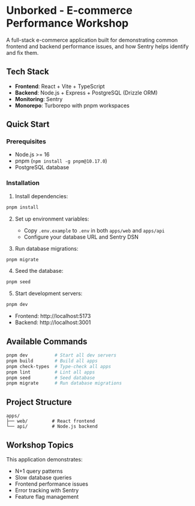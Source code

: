# Unborked - E-commerce Performance Workshop

A full-stack e-commerce application built for demonstrating common frontend and backend performance issues, and how Sentry helps identify and fix them.

## Tech Stack

- **Frontend**: React + Vite + TypeScript
- **Backend**: Node.js + Express + PostgreSQL (Drizzle ORM)
- **Monitoring**: Sentry
- **Monorepo**: Turborepo with pnpm workspaces

## Quick Start

### Prerequisites

- Node.js >= 16
- pnpm (`npm install -g pnpm@10.17.0`)
- PostgreSQL database

### Installation

1. Install dependencies:

```bash
pnpm install
```

2. Set up environment variables:

   - Copy `.env.example` to `.env` in both `apps/web` and `apps/api`
   - Configure your database URL and Sentry DSN

3. Run database migrations:

```bash
pnpm migrate
```

4. Seed the database:

```bash
pnpm seed
```

5. Start development servers:

```bash
pnpm dev
```

- Frontend: http://localhost:5173
- Backend: http://localhost:3001

## Available Commands

```bash
pnpm dev          # Start all dev servers
pnpm build        # Build all apps
pnpm check-types  # Type-check all apps
pnpm lint         # Lint all apps
pnpm seed         # Seed database
pnpm migrate      # Run database migrations
```

## Project Structure

```
apps/
├── web/         # React frontend
└── api/         # Node.js backend
```

## Workshop Topics

This application demonstrates:

- N+1 query patterns
- Slow database queries
- Frontend performance issues
- Error tracking with Sentry
- Feature flag management
